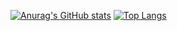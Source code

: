 [![Anurag's GitHub stats](https://github-readme-stats.vercel.app/api?username=eddyli1989&show_icons=true&theme=radical&count_private=true)](https://github.com/anuraghazra/github-readme-stats)
[![Top Langs](https://github-readme-stats.vercel.app/api/top-langs/?username=eddyli1989)](https://github.com/anuraghazra/github-readme-stats)

